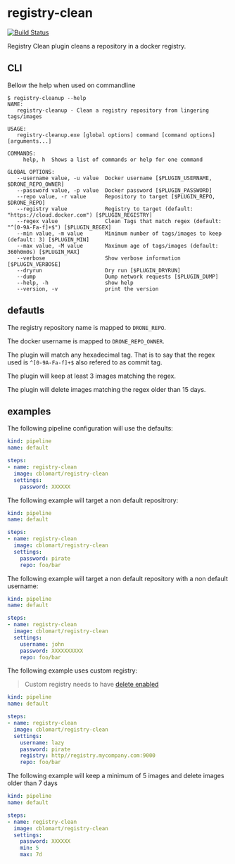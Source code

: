 # registry-clean

[![Build Status](https://cloud.drone.io/api/badges/cblomart/registry-cleanup/status.svg)](https://cloud.drone.io/cblomart/registry-cleanup)

Registry Clean plugin cleans a repository in a docker registry.

## CLI

Bellow the help when used on commandline

```
$ registry-cleanup --help
NAME:
   registry-cleanup - Clean a registry repository from lingering tags/images

USAGE:
   registry-cleanup.exe [global options] command [command options] [arguments...]

COMMANDS:
     help, h  Shows a list of commands or help for one command

GLOBAL OPTIONS:
   --username value, -u value  Docker username [$PLUGIN_USERNAME, $DRONE_REPO_OWNER]
   --password value, -p value  Docker password [$PLUGIN_PASSWORD]
   --repo value, -r value      Repository to target [$PLUGIN_REPO, $DRONE_REPO]
   --registry value            Registry to target (default: "https://cloud.docker.com") [$PLUGIN_REGISTRY]
   --regex value               Clean Tags that match regex (default: "^[0-9A-Fa-f]+$") [$PLUGIN_REGEX]
   --min value, -m value       Minimum number of tags/images to keep (default: 3) [$PLUGIN_MIN]
   --max value, -M value       Maximum age of tags/images (default: 360h0m0s) [$PLUGIN_MAX]
   --verbose                   Show verbose information [$PLUGIN_VERBOSE]
   --dryrun                    Dry run [$PLUGIN_DRYRUN]
   --dump                      Dump network requests [$PLUGIN_DUMP]
   --help, -h                  show help
   --version, -v               print the version
```

## defautls

The registry repository name is mapped to ```DRONE_REPO```.

The docker username is mapped to ```DRONE_REPO_OWNER```.

The plugin will match any hexadecimal tag. That is to say that the regex used is ```^[0-9A-Fa-f]+$``` also refered to as commit tag.

The plugin will keep at least 3 images matching the regex.

The plugin will delete images matching the regex older than 15 days.

## examples

The following pipeline configuration will use the defaults:

```yaml
kind: pipeline
name: default

steps:
- name: registry-clean
  image: cblomart/registry-clean
  settings:
    password: XXXXXX
```

The following example will target a non default repositrory:

```yaml
kind: pipeline
name: default

steps:
- name: registry-clean
  image: cblomart/registry-clean
  settings:
    password: pirate
    repo: foo/bar
```

The following example will target a non default repository with a non default username:

```yaml
kind: pipeline
name: default

steps:
- name: registry-clean
  image: cblomart/registry-clean
  settings:
    username: john
    password: XXXXXXXXXX
    repo: foo/bar
```

The following example uses custom registry:

>
> Custom registry needs to have [delete enabled](https://docs.docker.com/registry/configuration/#delete)
>

```yaml
kind: pipeline
name: default

steps:
- name: registry-clean
  image: cblomart/registry-clean
  settings:
    username: lazy
    password: pirate
    registry: http//registry.mycompany.com:9000
    repo: foo/bar
```

The following example will keep a minimum of 5 images and delete images older than 7 days

```yaml
kind: pipeline
name: default

steps:
- name: registry-clean
  image: cblomart/registry-clean
  settings:
    password: XXXXXX
    min: 5
    max: 7d
```